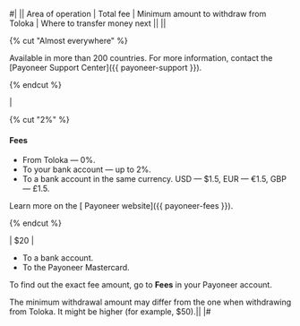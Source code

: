 #|
|| Area of operation | Total fee | Minimum amount to withdraw from Toloka | Where to transfer money next ||
||

{% cut "Almost everywhere" %}

Available in more than 200 countries. For more information, contact the [Payoneer Support Center]({{ payoneer-support }}).

{% endcut %}

 | 

{% cut "2%" %}

#### Fees

- From Toloka — 0%.
- To your bank account — up to 2%.
- To a bank account in the same currency. USD — $1.5, EUR — €1.5, GBP — £1.5.

Learn more on the [ Payoneer website]({{ payoneer-fees }}).

{% endcut %}

| $20 |
 - To a bank account.
 - To the Payoneer Mastercard.

To find out the exact fee amount, go to **Fees** in your Payoneer account.

The minimum withdrawal amount may differ from the one when withdrawing from Toloka. It might be higher (for example, $50).||
|#
